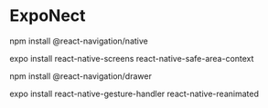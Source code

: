# ExpoNect

npm install @react-navigation/native

expo install react-native-screens react-native-safe-area-context

npm install @react-navigation/drawer

expo install react-native-gesture-handler react-native-reanimated

